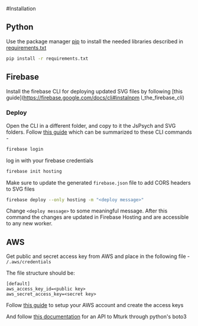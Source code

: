 #Installation

## Python

Use the package manager [pip](https://pip.pypa.io/en/stable/) to install 
the needed libraries described in [requirements.txt](requirements.txt) 

```bash
pip install -r requirements.txt
```

## Firebase
Install the firebase CLI for deploying updated SVG files by following
 [this guide](https://firebase.google.com/docs/cli#instalnpm l_the_firebase_cli)

### Deploy
Open the CLI in a different folder, and copy to it the JsPsych and SVG folders.
Follow [this guide](https://firebase.google.com/docs/hosting/quickstart) 
which can be summarized to these CLI commands -
```bash
firebase login
```
log in with your firebase credentials 
```bash
firebase init hosting
```
Make sure to update the generated `firebase.json` file to add CORS headers to SVG files
```bash
firebase deploy --only hosting -m "<deploy message>"
```
Change `<deploy message>` to some meaningful message. 
After this command the changes are updated in Firebase Hosting and are accessible to any new worker. 

## AWS
Get public and secret access key from AWS and place in the following file -
`/.aws/credentials`

The file structure should be:
```text
[default]
aws_access_key_id=<public key>
aws_secret_access_key=<secret key>
```

Follow [this guide](https://docs.aws.amazon.com/AWSMechTurk/latest/AWSMechanicalTurkGettingStartedGuide/SetUp.html)
to setup your AWS account and create the access keys 

And follow [this documentation](https://boto3.amazonaws.com/v1/documentation/api/latest/reference/services/mturk.html#MTurk.Client) 
for an API to Mturk through python's boto3  
